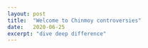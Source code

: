 ```yaml
---
layout: post
title:  "Welcome to Chinmoy controversies"
date:   2020-06-25
excerpt: "dive deep difference"
---
```

